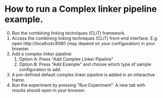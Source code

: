 # How to run a Complex linker pipeline example.
0. Run the combining linking techniques (CLiT) framework.
1. Access the combining linking techniques (CLiT) front-end interface. E.g. open http://localhost:8080 (may depend on your configuration) in your browser.
2. Add a complex linker pipeline
	1. Option A: Press "Add Complex Linker Pipeline" 
	2. Option B: Press "Add Example" and choose which type of sample configuration to add.
3. A pre-defined default complex linker pipeline is added in an interactive frame.
4. Run the experiment by pressing "Run Experiment". A new tab with results should open in your browser.
